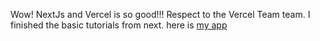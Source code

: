 Wow! NextJs and Vercel is so good!!! Respect to the Vercel Team team.
I finished the basic tutorials from next. here is [my app](https://nextjs-zeta-six-96.vercel.app/)
